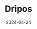 ---  
layout: startup_page  
title: "Dripos"  
id: "dripos.com"  
permalink: "/driposdripos.com04242024/"  
website: "https://dripos.com/"  
funding_round: "Series A"  
funding_amount: "$11M"  
investors: "Base10 Partners"  
about: "Dripos is an all-in-one software platform designed for coffee shops, offering integrated tools for POS and mobile payments, employee management, loyalty programs, marketing automation, and accounting. It aims to streamline operations and boost productivity by replacing the need for multiple separate software solutions. This unified approach allows coffee shop owners to focus on customer experience."  
markets: "Software, Food Tech, Coffee Shop Technology"  
hq: "New York, New York, United States"  
founded_year: "2018"  
linkedin: "https://www.linkedin.com/company/dripos"  
twitter: "https://twitter.com/get_dripos"  
instagram: ""  
facebook: "https://www.facebook.com/DriposHQ"  
crunchbase: "https://www.crunchbase.com/organization/drip-650c"  
pitchbook: "https://pitchbook.com/profiles/company/442204-48"  

date_display: "24-Apr-2024"  
date: "2024-04-24"

# SEO Optimization  
meta_title: "Dripos - Series A Funding ($11M)"  
meta_description: "Dripos, Dripos is an all-in-one software platform designed for coffee shops, offering integrated tools for POS and mobile payments, employee management, loyal..."  
meta_keywords: "Dripos, Software, Food Tech, Coffee Shop Technology, Series A funding"  
canonical_url: "https://startup.projectstartups.com/driposdripos.com04242024/"  
---